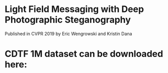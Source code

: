 # Light Field Messaging with Deep Photographic Steganography
Published in CVPR 2019
by Eric Wengrowski and Kristin Dana

# CDTF 1M dataset can be downloaded here: <link>
